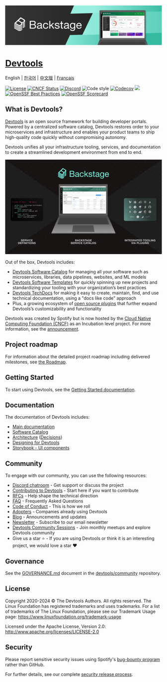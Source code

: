 [![headline](docs/assets/headline.png)](https://devtools.khulnasoft.com/)

# [Devtools](https://devtools.khulnasoft.com)

English \| [한국어](README-ko_kr.md) \| [中文版](README-zh_Hans.md) \| [Français](README-fr_FR.md)

[![License](https://img.shields.io/badge/License-Apache%202.0-blue.svg)](https://opensource.org/licenses/Apache-2.0)
[![CNCF Status](https://img.shields.io/badge/cncf%20status-incubation-blue.svg)](https://www.cncf.io/projects)
[![Discord](https://img.shields.io/discord/687207715902193673?logo=discord&label=Discord&color=5865F2&logoColor=white)](https://discord.gg/devtools-687207715902193673)
![Code style](https://img.shields.io/badge/code_style-prettier-ff69b4.svg)
[![Codecov](https://img.shields.io/codecov/c/github/khulnasoft/devtools)](https://codecov.io/gh/khulnasoft/devtools)
[![](https://img.shields.io/github/v/release/khulnasoft/devtools)](https://github.com/khulnasoft/devtools/releases)
[![OpenSSF Best Practices](https://bestpractices.coreinfrastructure.org/projects/7678/badge)](https://bestpractices.coreinfrastructure.org/projects/7678)
[![OpenSSF Scorecard](https://api.securityscorecards.dev/projects/github.com/khulnasoft/devtools/badge)](https://securityscorecards.dev/viewer/?uri=github.com/khulnasoft/devtools)

## What is Devtools?

[Devtools](https://devtools.khulnasoft.com/) is an open source framework for building developer portals. Powered by a centralized software catalog, Devtools restores order to your microservices and infrastructure and enables your product teams to ship high-quality code quickly without compromising autonomy.

Devtools unifies all your infrastructure tooling, services, and documentation to create a streamlined development environment from end to end.

![software-catalog](docs/assets/header.png)

Out of the box, Devtools includes:

- [Devtools Software Catalog](https://devtools.khulnasoft.com/docs/features/software-catalog/) for managing all your software such as microservices, libraries, data pipelines, websites, and ML models
- [Devtools Software Templates](https://devtools.khulnasoft.com/docs/features/software-templates/) for quickly spinning up new projects and standardizing your tooling with your organization’s best practices
- [Devtools TechDocs](https://devtools.khulnasoft.com/docs/features/techdocs/) for making it easy to create, maintain, find, and use technical documentation, using a "docs like code" approach
- Plus, a growing ecosystem of [open source plugins](https://github.com/khulnasoft/devtools/tree/master/plugins) that further expand Devtools’s customizability and functionality

Devtools was created by Spotify but is now hosted by the [Cloud Native Computing Foundation (CNCF)](https://www.cncf.io) as an Incubation level project. For more information, see the [announcement](https://devtools.khulnasoft.com/blog/2022/03/16/devtools-turns-two#out-of-the-sandbox-and-into-incubation).

## Project roadmap

For information about the detailed project roadmap including delivered milestones, see [the Roadmap](https://devtools.khulnasoft.com/docs/overview/roadmap).

## Getting Started

To start using Devtools, see the [Getting Started documentation](https://devtools.khulnasoft.com/docs/getting-started).

## Documentation

The documentation of Devtools includes:

- [Main documentation](https://devtools.khulnasoft.com/docs)
- [Software Catalog](https://devtools.khulnasoft.com/docs/features/software-catalog/)
- [Architecture](https://devtools.khulnasoft.com/docs/overview/architecture-overview) ([Decisions](https://devtools.khulnasoft.com/docs/architecture-decisions/))
- [Designing for Devtools](https://devtools.khulnasoft.com/docs/dls/design)
- [Storybook - UI components](https://devtools.khulnasoft.com/storybook)

## Community

To engage with our community, you can use the following resources:

- [Discord chatroom](https://discord.gg/devtools-687207715902193673) - Get support or discuss the project
- [Contributing to Devtools](https://github.com/khulnasoft/devtools/blob/master/CONTRIBUTING.md) - Start here if you want to contribute
- [RFCs](https://github.com/khulnasoft/devtools/labels/rfc) - Help shape the technical direction
- [FAQ](https://devtools.khulnasoft.com/docs/faq) - Frequently Asked Questions
- [Code of Conduct](CODE_OF_CONDUCT.md) - This is how we roll
- [Adopters](ADOPTERS.md) - Companies already using Devtools
- [Blog](https://devtools.khulnasoft.com/blog/) - Announcements and updates
- [Newsletter](https://spoti.fi/devtoolsnewsletter) - Subscribe to our email newsletter
- [Devtools Community Sessions](https://github.com/khulnasoft/community) - Join monthly meetups and explore Devtools community
- Give us a star ⭐️ - If you are using Devtools or think it is an interesting project, we would love a star ❤️

## Governance

See the [GOVERNANCE.md](https://github.com/khulnasoft/community/blob/main/GOVERNANCE.md) document in the [devtools/community](https://github.com/khulnasoft/community) repository.

## License

Copyright 2020-2024 © The Devtools Authors. All rights reserved. The Linux Foundation has registered trademarks and uses trademarks. For a list of trademarks of The Linux Foundation, please see our Trademark Usage page: https://www.linuxfoundation.org/trademark-usage

Licensed under the Apache License, Version 2.0: http://www.apache.org/licenses/LICENSE-2.0

## Security

Please report sensitive security issues using Spotify's [bug-bounty program](https://hackerone.com/spotify) rather than GitHub.

For further details, see our complete [security release process](SECURITY.md).
